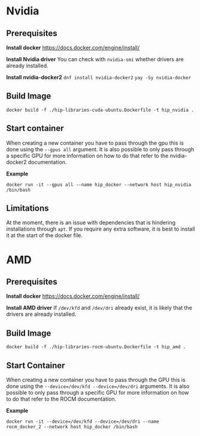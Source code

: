 # Nvidia

## Prerequisites

**Install docker** https://docs.docker.com/engine/install/

**Install Nvidia driver** You can check with `nvidia-smi` whether drivers are already installed.

**Install nvidia-docker2** `dnf install nvidia-docker2` `yay -Sy nvidia-docker`

## Build Image

```
docker build -f ./hip-libraries-cuda-ubuntu.Dockerfile -t hip_nvidia .
```

## Start container

When creating a new container you have to pass through the gpu this is done using the `--gpus all` argument. It is also possible to only pass through a specific GPU for more information on how to do that refer to the nvidia-docker2 documentation.

**Example**
```
docker run -it --gpus all --name hip_docker --network host hip_nvidia /bin/bash
```

## Limitations

At the moment, there is an issue with dependencies that is hindering installations through `apt`. If you require any extra software, it is best to install it at the start of the docker file.

# AMD

## Prerequisites

**Install docker** https://docs.docker.com/engine/install/

**Install AMD driver** If `/dev/kfd` and `/dev/dri` already exist, it is likely that the drivers are already installed.

## Build Image

```
docker build -f ./hip-libraries-rocm-ubuntu.Dockerfile -t hip_amd .
```

## Start Container

When creating a new container you have to pass through the GPU this is done using the `--device=/dev/kfd --device=/dev/dri` arguments. It is also possible to only pass through a specific GPU for more information on how to do that refer to the ROCM documentation.

**Example**
```
docker run -it --device=/dev/kfd --device=/dev/dri --name rocm_docker_2 --network host hip_docker /bin/bash
```